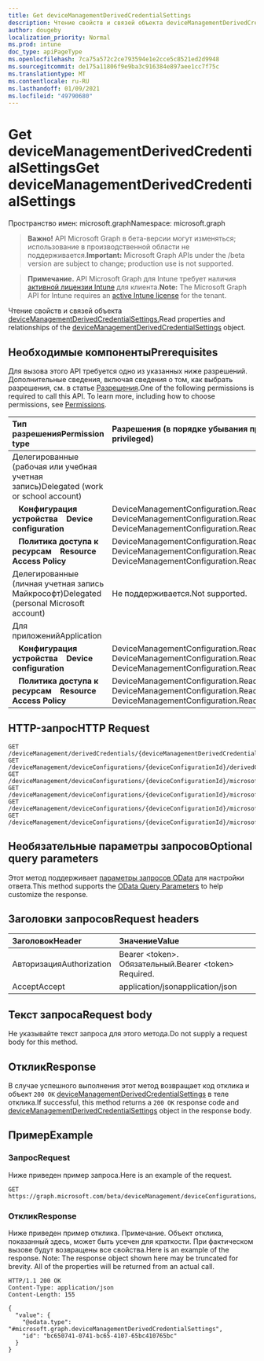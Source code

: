 ```yaml
---
title: Get deviceManagementDerivedCredentialSettings
description: Чтение свойств и связей объекта deviceManagementDerivedCredentialSettings.
author: dougeby
localization_priority: Normal
ms.prod: intune
doc_type: apiPageType
ms.openlocfilehash: 7ca75a572c2ce793594e1e2cce5c8521ed2d9948
ms.sourcegitcommit: de175a11806f9e9ba3c916384e897aee1cc7f75c
ms.translationtype: MT
ms.contentlocale: ru-RU
ms.lasthandoff: 01/09/2021
ms.locfileid: "49790680"
---
```

# <a name="get-devicemanagementderivedcredentialsettings"></a><span data-ttu-id="31334-103">Get deviceManagementDerivedCredentialSettings</span><span class="sxs-lookup"><span data-stu-id="31334-103">Get deviceManagementDerivedCredentialSettings</span></span>

<span data-ttu-id="31334-104">Пространство имен: microsoft.graph</span><span class="sxs-lookup"><span data-stu-id="31334-104">Namespace: microsoft.graph</span></span>

> <span data-ttu-id="31334-105">**Важно!** API Microsoft Graph в бета-версии могут изменяться; использование в производственной области не поддерживается.</span><span class="sxs-lookup"><span data-stu-id="31334-105">**Important:** Microsoft Graph APIs under the /beta version are subject to change; production use is not supported.</span></span>

> <span data-ttu-id="31334-106">**Примечание.** API Microsoft Graph для Intune требует наличия [активной лицензии Intune](https://go.microsoft.com/fwlink/?linkid=839381) для клиента.</span><span class="sxs-lookup"><span data-stu-id="31334-106">**Note:** The Microsoft Graph API for Intune requires an [active Intune license](https://go.microsoft.com/fwlink/?linkid=839381) for the tenant.</span></span>

<span data-ttu-id="31334-107">Чтение свойств и связей объекта [deviceManagementDerivedCredentialSettings.](../resources/intune-shared-devicemanagementderivedcredentialsettings.md)</span><span class="sxs-lookup"><span data-stu-id="31334-107">Read properties and relationships of the [deviceManagementDerivedCredentialSettings](../resources/intune-shared-devicemanagementderivedcredentialsettings.md) object.</span></span>

## <a name="prerequisites"></a><span data-ttu-id="31334-108">Необходимые компоненты</span><span class="sxs-lookup"><span data-stu-id="31334-108">Prerequisites</span></span>
<span data-ttu-id="31334-p101">Для вызова этого API требуется одно из указанных ниже разрешений. Дополнительные сведения, включая сведения о том, как выбрать разрешения, см. в статье [Разрешения](/graph/permissions-reference).</span><span class="sxs-lookup"><span data-stu-id="31334-p101">One of the following permissions is required to call this API. To learn more, including how to choose permissions, see [Permissions](/graph/permissions-reference).</span></span>

|<span data-ttu-id="31334-111">Тип разрешения</span><span class="sxs-lookup"><span data-stu-id="31334-111">Permission type</span></span>|<span data-ttu-id="31334-112">Разрешения (в порядке убывания привилегий)</span><span class="sxs-lookup"><span data-stu-id="31334-112">Permissions (from most to least privileged)</span></span>|
|:---|:---|
|<span data-ttu-id="31334-113">Делегированные (рабочая или учебная учетная запись)</span><span class="sxs-lookup"><span data-stu-id="31334-113">Delegated (work or school account)</span></span>||
|<span data-ttu-id="31334-114">&nbsp;&nbsp; **Конфигурация устройства**</span><span class="sxs-lookup"><span data-stu-id="31334-114">&nbsp; &nbsp; **Device configuration**</span></span> | <span data-ttu-id="31334-115">DeviceManagementConfiguration.ReadWrite.All, DeviceManagementConfiguration.Read.All</span><span class="sxs-lookup"><span data-stu-id="31334-115">DeviceManagementConfiguration.ReadWrite.All, DeviceManagementConfiguration.Read.All</span></span>|
|<span data-ttu-id="31334-116">&nbsp;&nbsp; **Политика доступа к ресурсам**</span><span class="sxs-lookup"><span data-stu-id="31334-116">&nbsp; &nbsp; **Resource Access Policy**</span></span> | <span data-ttu-id="31334-117">DeviceManagementConfiguration.ReadWrite.All, DeviceManagementConfiguration.Read.All</span><span class="sxs-lookup"><span data-stu-id="31334-117">DeviceManagementConfiguration.ReadWrite.All, DeviceManagementConfiguration.Read.All</span></span>|
|<span data-ttu-id="31334-118">Делегированные (личная учетная запись Майкрософт)</span><span class="sxs-lookup"><span data-stu-id="31334-118">Delegated (personal Microsoft account)</span></span>|<span data-ttu-id="31334-119">Не поддерживается.</span><span class="sxs-lookup"><span data-stu-id="31334-119">Not supported.</span></span>|
|<span data-ttu-id="31334-120">Для приложений</span><span class="sxs-lookup"><span data-stu-id="31334-120">Application</span></span>||
|<span data-ttu-id="31334-121">&nbsp;&nbsp; **Конфигурация устройства**</span><span class="sxs-lookup"><span data-stu-id="31334-121">&nbsp; &nbsp; **Device configuration**</span></span> | <span data-ttu-id="31334-122">DeviceManagementConfiguration.ReadWrite.All, DeviceManagementConfiguration.Read.All</span><span class="sxs-lookup"><span data-stu-id="31334-122">DeviceManagementConfiguration.ReadWrite.All, DeviceManagementConfiguration.Read.All</span></span>|
|<span data-ttu-id="31334-123">&nbsp;&nbsp; **Политика доступа к ресурсам**</span><span class="sxs-lookup"><span data-stu-id="31334-123">&nbsp; &nbsp; **Resource Access Policy**</span></span> | <span data-ttu-id="31334-124">DeviceManagementConfiguration.ReadWrite.All, DeviceManagementConfiguration.Read.All</span><span class="sxs-lookup"><span data-stu-id="31334-124">DeviceManagementConfiguration.ReadWrite.All, DeviceManagementConfiguration.Read.All</span></span>|

## <a name="http-request"></a><span data-ttu-id="31334-125">HTTP-запрос</span><span class="sxs-lookup"><span data-stu-id="31334-125">HTTP Request</span></span>
<!-- {
  "blockType": "ignored"
}
-->

``` http
GET /deviceManagement/derivedCredentials/{deviceManagementDerivedCredentialSettingsId}
GET /deviceManagement/deviceConfigurations/{deviceConfigurationId}/derivedCredentialSettings
GET /deviceManagement/deviceConfigurations/{deviceConfigurationId}/microsoft.graph.iosVpnConfiguration/derivedCredentialSettings
GET /deviceManagement/deviceConfigurations/{deviceConfigurationId}/microsoft.graph.iosEnterpriseWiFiConfiguration/derivedCredentialSettings
GET /deviceManagement/deviceConfigurations/{deviceConfigurationId}/microsoft.graph.iosEasEmailProfileConfiguration/derivedCredentialSettings
GET /deviceManagement/deviceConfigurations/{deviceConfigurationId}/microsoft.graph.iosDerivedCredentialAuthenticationConfiguration/derivedCredentialSettings
```

## <a name="optional-query-parameters"></a><span data-ttu-id="31334-126">Необязательные параметры запросов</span><span class="sxs-lookup"><span data-stu-id="31334-126">Optional query parameters</span></span>
<span data-ttu-id="31334-127">Этот метод поддерживает [параметры запросов OData](/graph/query-parameters) для настройки ответа.</span><span class="sxs-lookup"><span data-stu-id="31334-127">This method supports the [OData Query Parameters](/graph/query-parameters) to help customize the response.</span></span>

## <a name="request-headers"></a><span data-ttu-id="31334-128">Заголовки запросов</span><span class="sxs-lookup"><span data-stu-id="31334-128">Request headers</span></span>

|<span data-ttu-id="31334-129">Заголовок</span><span class="sxs-lookup"><span data-stu-id="31334-129">Header</span></span>|<span data-ttu-id="31334-130">Значение</span><span class="sxs-lookup"><span data-stu-id="31334-130">Value</span></span>|
|:---|:---|
|<span data-ttu-id="31334-131">Авторизация</span><span class="sxs-lookup"><span data-stu-id="31334-131">Authorization</span></span>|<span data-ttu-id="31334-132">Bearer &lt;token&gt;. Обязательный.</span><span class="sxs-lookup"><span data-stu-id="31334-132">Bearer &lt;token&gt; Required.</span></span>|
|<span data-ttu-id="31334-133">Accept</span><span class="sxs-lookup"><span data-stu-id="31334-133">Accept</span></span>|<span data-ttu-id="31334-134">application/json</span><span class="sxs-lookup"><span data-stu-id="31334-134">application/json</span></span>|

## <a name="request-body"></a><span data-ttu-id="31334-135">Текст запроса</span><span class="sxs-lookup"><span data-stu-id="31334-135">Request body</span></span>
<span data-ttu-id="31334-136">Не указывайте текст запроса для этого метода.</span><span class="sxs-lookup"><span data-stu-id="31334-136">Do not supply a request body for this method.</span></span>

## <a name="response"></a><span data-ttu-id="31334-137">Отклик</span><span class="sxs-lookup"><span data-stu-id="31334-137">Response</span></span>
<span data-ttu-id="31334-138">В случае успешного выполнения этот метод возвращает код отклика и объект `200 OK` [deviceManagementDerivedCredentialSettings](../resources/intune-shared-devicemanagementderivedcredentialsettings.md) в теле отклика.</span><span class="sxs-lookup"><span data-stu-id="31334-138">If successful, this method returns a `200 OK` response code and [deviceManagementDerivedCredentialSettings](../resources/intune-shared-devicemanagementderivedcredentialsettings.md) object in the response body.</span></span>

## <a name="example"></a><span data-ttu-id="31334-139">Пример</span><span class="sxs-lookup"><span data-stu-id="31334-139">Example</span></span>

### <a name="request"></a><span data-ttu-id="31334-140">Запрос</span><span class="sxs-lookup"><span data-stu-id="31334-140">Request</span></span>
<span data-ttu-id="31334-141">Ниже приведен пример запроса.</span><span class="sxs-lookup"><span data-stu-id="31334-141">Here is an example of the request.</span></span>

``` http
GET https://graph.microsoft.com/beta/deviceManagement/deviceConfigurations/{deviceConfigurationId}/derivedCredentialSettings
```

### <a name="response"></a><span data-ttu-id="31334-142">Отклик</span><span class="sxs-lookup"><span data-stu-id="31334-142">Response</span></span>
<span data-ttu-id="31334-p102">Ниже приведен пример отклика. Примечание. Объект отклика, показанный здесь, может быть усечен для краткости. При фактическом вызове будут возвращены все свойства.</span><span class="sxs-lookup"><span data-stu-id="31334-p102">Here is an example of the response. Note: The response object shown here may be truncated for brevity. All of the properties will be returned from an actual call.</span></span>

``` http
HTTP/1.1 200 OK
Content-Type: application/json
Content-Length: 155

{
  "value": {
    "@odata.type": "#microsoft.graph.deviceManagementDerivedCredentialSettings",
    "id": "bc650741-0741-bc65-4107-65bc410765bc"
  }
}
```
